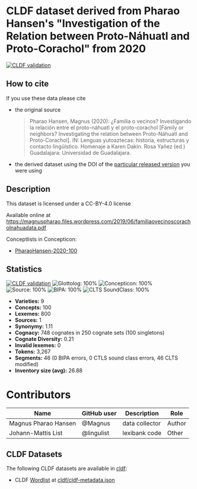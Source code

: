 # CLDF dataset derived from Pharao Hansen's "Investigation of the Relation between Proto-Náhuatl and Proto-Corachol" from 2020

[![CLDF validation](https://github.com/lexibank/pharaocoracholaztecan/workflows/CLDF-validation/badge.svg)](https://github.com/lexibank/pharaocoracholaztecan/actions?query=workflow%3ACLDF-validation)

## How to cite

If you use these data please cite
- the original source
  > Pharao Hansen, Magnus (2020): ¿Familia o vecinos? Investigando la relación entre el proto-náhuatl y el proto-corachol [Family or neighbors? Investigating the relation between Proto-Náhuatl and Proto-Corachol]. IN: Lenguas yutoaztecas: historia, estructuras y contacto lingüístico. Homenaje a Karen Dakin. Rosa Yañez (ed.) Guadalajara: Universidad de Guadalajara.
- the derived dataset using the DOI of the [particular released version](../../releases/) you were using

## Description


This dataset is licensed under a CC-BY-4.0 license

Available online at https://magnuspharao.files.wordpress.com/2019/06/familiaovecinoscoracholnahuadata.pdf


Conceptlists in Concepticon:
- [PharaoHansen-2020-100](https://concepticon.clld.org/contributions/PharaoHansen-2020-100)
## Statistics


[![CLDF validation](https://github.com/lexibank/pharaocoracholaztecan/workflows/CLDF-validation/badge.svg)](https://github.com/lexibank/pharaocoracholaztecan/actions?query=workflow%3ACLDF-validation)
![Glottolog: 100%](https://img.shields.io/badge/Glottolog-100%25-brightgreen.svg "Glottolog: 100%")
![Concepticon: 100%](https://img.shields.io/badge/Concepticon-100%25-brightgreen.svg "Concepticon: 100%")
![Source: 100%](https://img.shields.io/badge/Source-100%25-brightgreen.svg "Source: 100%")
![BIPA: 100%](https://img.shields.io/badge/BIPA-100%25-brightgreen.svg "BIPA: 100%")
![CLTS SoundClass: 100%](https://img.shields.io/badge/CLTS%20SoundClass-100%25-brightgreen.svg "CLTS SoundClass: 100%")

- **Varieties:** 9
- **Concepts:** 100
- **Lexemes:** 800
- **Sources:** 1
- **Synonymy:** 1.11
- **Cognacy:** 748 cognates in 250 cognate sets (100 singletons)
- **Cognate Diversity:** 0.21
- **Invalid lexemes:** 0
- **Tokens:** 3,267
- **Segments:** 46 (0 BIPA errors, 0 CTLS sound class errors, 46 CLTS modified)
- **Inventory size (avg):** 26.88

# Contributors

Name | GitHub user | Description | Role
--- | --- | --- | ---
Magnus Pharao Hansen | @Magnus | data collector | Author
Johann-Mattis List | @lingulist | lexibank code | Other




## CLDF Datasets

The following CLDF datasets are available in [cldf](cldf):

- CLDF [Wordlist](https://github.com/cldf/cldf/tree/master/modules/Wordlist) at [cldf/cldf-metadata.json](cldf/cldf-metadata.json)